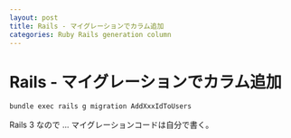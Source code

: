 ```yaml
---
layout: post
title: Rails - マイグレーションでカラム追加
categories: Ruby Rails generation column
---
```


# Rails - マイグレーションでカラム追加

```sh
bundle exec rails g migration AddXxxIdToUsers
```

Rails 3 なので ...
マイグレーションコードは自分で書く。
